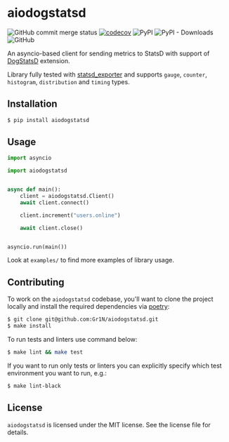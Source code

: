 # aiodogstatsd

![GitHub commit merge status](https://img.shields.io/github/commit-status/Gr1N/aiodogstatsd/master/HEAD.svg?label=build%20status) [![codecov](https://codecov.io/gh/Gr1N/aiodogstatsd/branch/master/graph/badge.svg)](https://codecov.io/gh/Gr1N/aiodogstatsd) ![PyPI](https://img.shields.io/pypi/v/aiodogstatsd.svg?label=pypi%20version) ![PyPI - Downloads](https://img.shields.io/pypi/dm/aiodogstatsd.svg?label=pypi%20downloads) ![GitHub](https://img.shields.io/github/license/Gr1N/aiodogstatsd.svg)

An asyncio-based client for sending metrics to StatsD with support of [DogStatsD](https://docs.datadoghq.com/developers/dogstatsd/) extension.

Library fully tested with [statsd_exporter](https://github.com/prometheus/statsd_exporter) and supports `gauge`, `counter`, `histogram`, `distribution` and `timing` types.

## Installation

```sh
$ pip install aiodogstatsd
```

## Usage

```python
import asyncio

import aiodogstatsd


async def main():
    client = aiodogstatsd.Client()
    await client.connect()

    client.increment("users.online")

    await client.close()


asyncio.run(main())
```

Look at `examples/` to find more examples of library usage.

## Contributing

To work on the `aiodogstatsd` codebase, you'll want to clone the project locally and install the required dependencies via [poetry](https://poetry.eustace.io):

```sh
$ git clone git@github.com:Gr1N/aiodogstatsd.git
$ make install
```

To run tests and linters use command below:

```sh
$ make lint && make test
```

If you want to run only tests or linters you can explicitly specify which test environment you want to run, e.g.:

```sh
$ make lint-black
```

## License

`aiodogstatsd` is licensed under the MIT license. See the license file for details.
